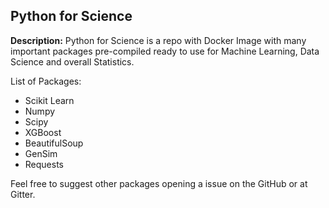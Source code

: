 Python for Science
--
**Description:** Python for Science is a repo with Docker Image with many important packages pre-compiled ready to use for Machine Learning, Data Science and overall Statistics.

List of Packages:

- Scikit Learn
- Numpy
- Scipy
- XGBoost
- BeautifulSoup
- GenSim
- Requests

Feel free to suggest other packages opening a issue on the GitHub or at Gitter.
